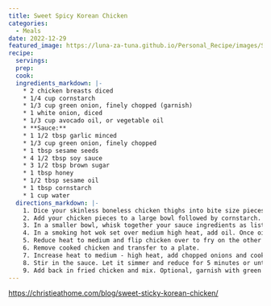 ```yaml
---
title: Sweet Spicy Korean Chicken
categories:
  - Meals
date: 2022-12-29
featured_image: https://luna-za-tuna.github.io/Personal_Recipe/images/Sweet-Sticky-Korean-Chicken-10.jpg
recipe:
  servings:
  prep:
  cook:
  ingredients_markdown: |-
    * 2 chicken breasts diced
    * 1/4 cup cornstarch
    * 1/3 cup green onion, finely chopped (garnish)
    * 1 white onion, diced
    * 1/3 cup avocado oil, or vegetable oil
    * **Sauce:**
    * 1 1/2 tbsp garlic minced
    * 1/3 cup green onion, finely chopped
    * 1 tbsp sesame seeds
    * 4 1/2 tbsp soy sauce
    * 3 1/2 tbsp brown sugar
    * 1 tbsp honey
    * 1/2 tbsp sesame oil
    * 1 tbsp cornstarch
    * 1 cup water
  directions_markdown: |-
    1. Dice your skinless boneless chicken thighs into bite size pieces, about 6 equal bite size pieces per thigh.
    2. Add your chicken pieces to a large bowl followed by cornstarch. Mix well to coat each piece of chicken. It’s okay if the excess starch falls off as long as your chicken in coated in it.
    3. In a smaller bowl, whisk together your sauce ingredients as listed.
    4. In a smoking hot wok set over medium high heat, add oil. Once oil begins to smoke, carefully add the coated chicken. Spread it out evenly and do not move it. Fry on one side for 5-7 minutes or until golden crispy brown.
    5. Reduce heat to medium and flip chicken over to fry on the other side for another 5-7 minutes or until golden and crispy.
    6. Remove cooked chicken and transfer to a plate.
    7. Increase heat to medium - high heat, add chopped onions and cook until they have softened. About 1 minute.
    8. Stir in the sauce. Let it simmer and reduce for 5 minutes or until thick and glossy.
    9. Add back in fried chicken and mix. Optional, garnish with green onions. Remove off heat and serve to enjoy!
---
```

<https://christieathome.com/blog/sweet-sticky-korean-chicken/>
